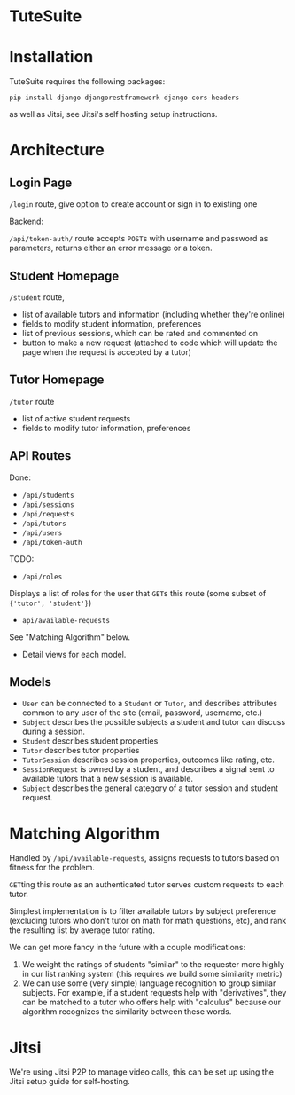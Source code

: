 # TuteSuite

# Installation
TuteSuite requires the following packages:

`pip install django djangorestframework django-cors-headers`

as well as Jitsi, see Jitsi's self hosting setup instructions.

# Architecture

## Login Page
`/login` route, give option to create account or sign in to existing one

Backend:

`/api/token-auth/` route accepts `POST`s with username and password as parameters, 
returns either an error message or a token.

## Student Homepage
`/student` route, 

* list of available tutors and information (including whether they're online)
* fields to modify student information, preferences
* list of previous sessions, which can be rated and commented on
* button to make a new request (attached to code which will update the page when the request is accepted by a tutor)

## Tutor Homepage
`/tutor` route

* list of active student requests
* fields to modify tutor information, preferences

## API Routes

Done:
* `/api/students`
* `/api/sessions`
* `/api/requests`
* `/api/tutors`
* `/api/users`
* `/api/token-auth`

TODO:
* `/api/roles`

Displays a list of roles for the user that `GET`s this route (some subset of `{'tutor', 'student'}`)

* `api/available-requests`

See "Matching Algorithm" below.

* Detail views for each model.

## Models
* `User` can be connected to a `Student` or `Tutor`, and describes attributes common to any user of the site (email, password, username, etc.)
* `Subject` describes the possible subjects a student and tutor can discuss during a session.
* `Student` describes student properties
* `Tutor` describes tutor properties
* `TutorSession` describes session properties, outcomes like rating, etc.
* `SessionRequest` is owned by a student, and describes a signal sent to available tutors that a new session is available.
* `Subject` describes the general category of a tutor session and student request.

# Matching Algorithm
Handled by `/api/available-requests`, assigns requests to tutors based on fitness for the problem.

`GET`ting this route as an authenticated tutor serves custom requests to each tutor.

Simplest implementation is to filter available tutors by subject preference (excluding tutors who don't tutor on math for math questions, etc), and rank the resulting list by average tutor rating. 

We can get more fancy in the future with a couple modifications:
1. We weight the ratings of students "similar" to the requester more highly in our list ranking system (this requires we build some similarity metric)
2. We can use some (very simple) language recognition to group similar subjects. For example, if a student requests help with "derivatives", they can be matched to a tutor who offers help with "calculus" because our algorithm recognizes the similarity between these words.

# Jitsi

We're using Jitsi P2P to manage video calls, this can be set up using the Jitsi setup guide for self-hosting.

